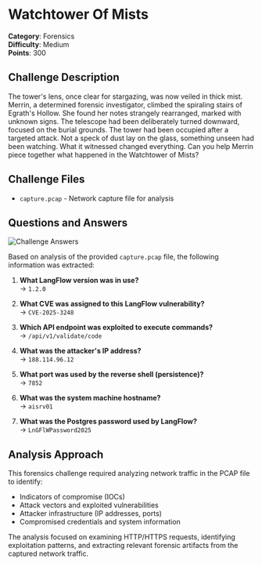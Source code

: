 # Watchtower Of Mists

**Category**: Forensics  
**Difficulty**: Medium  
**Points**: 300

## Challenge Description

The tower's lens, once clear for stargazing, was now veiled in thick mist. Merrin, a determined forensic investigator, climbed the spiraling stairs of Egrath's Hollow. She found her notes strangely rearranged, marked with unknown signs. The telescope had been deliberately turned downward, focused on the burial grounds. The tower had been occupied after a targeted attack. Not a speck of dust lay on the glass, something unseen had been watching. What it witnessed changed everything. Can you help Merrin piece together what happened in the Watchtower of Mists?

## Challenge Files

- `capture.pcap` - Network capture file for analysis

## Questions and Answers

![Challenge Answers](Screenshot%202025-10-24%20at%2011.03.01%20PM.png)

Based on analysis of the provided `capture.pcap` file, the following information was extracted:

1. **What LangFlow version was in use?**  
   → `1.2.0`

2. **What CVE was assigned to this LangFlow vulnerability?**  
   → `CVE-2025-3248`

3. **Which API endpoint was exploited to execute commands?**  
   → `/api/v1/validate/code`

4. **What was the attacker's IP address?**  
   → `188.114.96.12`

5. **What port was used by the reverse shell (persistence)?**  
   → `7852`

6. **What was the system machine hostname?**  
   → `aisrv01`

7. **What was the Postgres password used by LangFlow?**  
   → `LnGFlWPassword2025`

## Analysis Approach

This forensics challenge required analyzing network traffic in the PCAP file to identify:
- Indicators of compromise (IOCs)
- Attack vectors and exploited vulnerabilities
- Attacker infrastructure (IP addresses, ports)
- Compromised credentials and system information

The analysis focused on examining HTTP/HTTPS requests, identifying exploitation patterns, and extracting relevant forensic artifacts from the captured network traffic.
